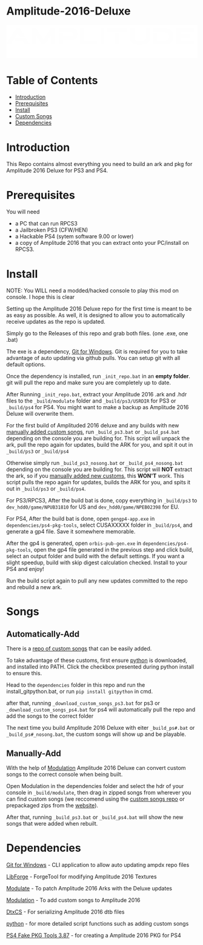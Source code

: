 # Amplitude-2016-Deluxe

![Header Image](dependencies/header.png)

# Table of Contents  

* [Introduction](#introduction)
* [Prerequisites](#Prerequisites)
* [Install](#Install)
* [Custom Songs](#Songs)
* [Dependencies](#Dependencies)

# Introduction

This Repo contains almost everything you need to build an ark and pkg for Amplitude 2016 Deluxe for PS3 and PS4.

# Prerequisites

You will need

- a PC that can run RPCS3
- a Jailbroken PS3 (CFW/HEN)
- a Hackable PS4 (sytem software 9.00 or lower)
- a copy of Amplitude 2016 that you can extract onto your PC/install on RPCS3.

# Install

NOTE: You WILL need a modded/hacked console to play this mod on console. I hope this is clear

Setting up the Amplitude 2016 Deluxe repo for the first time is meant to be as easy as possible.
As well, it is designed to allow you to automatically receive updates as the repo is updated.

Simply go to the Releases of this repo and grab both files. (one .exe, one .bat)

The exe is a dependency, [Git for Windows](https://gitforwindows.org/).
Git is required for you to take advantage of auto updating via github pulls.
You can setup git with all default options.

Once the dependency is installed, run `_init_repo.bat` in an **empty folder**. git will pull the repo and make sure you are completely up to date.

After Running `_init_repo.bat`, extract your Amplitude 2016 .ark and .hdr files to the `_build/modulate` folder and `_build/ps3/USRDIR` for PS3 or `_build/ps4` for PS4. You might want to make a backup as Amplitude 2016 Deluxe will overwrite them.

For the first build of Amplituded 2016 deluxe and any builds with new [manually added custom songs](##Manually-Add), run `_build_ps3.bat` or `_build_ps4.bat` depending on the console you are building for. This script will unpack the ark, pull the repo again for updates, build the ARK for you, and spit it out in `_build/ps3` or `_build/ps4`

Otherwise simply run `_build_ps3_nosong.bat` or `_build_ps4_nosong.bat` depending on the console you are building for. This script will **NOT** extract the ark, so if you [manually added new customs](##Manually-Add), this **WON'T** work. This script pulls the repo again for updates, builds the ARK for you, and spits it out in `_build/ps3` or `_build/ps4`.

For PS3/RPCS3, After the build bat is done, copy everything in `_build/ps3` to `dev_hdd0/game/NPUB31810` for US and `dev_hdd0/game/NPEB02398` for EU.

For PS4, After the build bat is done, open `gengp4-app.exe` in `dependencies/ps4-pkg-tools`, select CUSAXXXXX folder in `_build/ps4`, and generate a gp4 file. Save it somewhere memorable.

After the gp4 is generated, open `orbis-pub-gen.exe` in `dependencies/ps4-pkg-tools`, open the gp4 file generated in the previous step and click build, select an output folder and build with the default settings. If you want a slight speedup, build with skip digest calculation checked. Install to your PS4 and enjoy!

Run the build script again to pull any new updates committed to the repo and rebuild a new ark.

# Songs

## Automatically-Add

There is a [repo of custom songs](https://github.com/hmxmilohax/amp-2016-customs) that can be easily added.

To take advantage of these customs, first ensure [python](https://www.python.org/downloads/) is downloaded, and installed into PATH. Click the checkbox presented during python install to ensure this.

Head to the `dependencies` folder in this repo and run the install_gitpython.bat, or run `pip install gitpython` in cmd.

after that, running `_download_custom_songs_ps3.bat` for ps3 or `_download_custom_songs_ps4.bat` for ps4 will automatically pull the repo and add the songs to the correct folder

The next time you build Amplitude 2016 Deluxe with eiter `_build_ps#.bat` or `_build_ps#_nosong.bat`, the custom songs will show up and be playable.

## Manually-Add

With the help of [Modulation](https://github.com/DanTheMan827/Modulation) Amplitude 2016 Deluxe can convert custom songs to the correct console when being built.

Open Modulation in the dependencies folder and select the hdr of your console in `_build/modulate`, then drag in zipped songs from wherever you can find custom songs (we reccomend using the [custom songs repo](https://github.com/hmxmilohax/amp-2016-customs) or prepackaged zips from the [website](https://hmxmilohax.github.io/amp-2016-customs/)).

After that, running  `_build_ps3.bat` or `_build_ps4.bat` will show the new songs that were added when rebuilt.

# Dependencies

[Git for Windows](https://gitforwindows.org/) - CLI application to allow auto updating ampdx repo files

[LibForge](https://github.com/mtolly/LibForge) - ForgeTool for modifying Amplitude 2016 Textures

[Modulate](https://github.com/AdamClixby/Modulate) - To patch Amplitude 2016 Arks with the Deluxe updates

[Modulation](https://github.com/DanTheMan827/Modulation) - To add custom songs to Amplitude 2016

[DtxCS](https://github.com/InvoxiPlayGames/DtxCS) - For serializing Amplitude 2016 dtb files

[python](https://www.python.org/downloads/) - for more detailed script functions such as adding custom songs

[PS4 Fake PKG Tools 3.87](https://github.com/CyB1K/PS4-Fake-PKG-Tools-3.87) - for creating a Amplitude 2016 PKG for PS4
